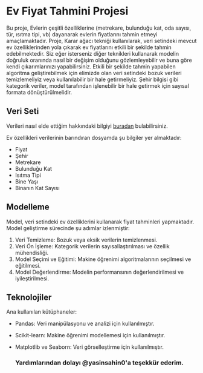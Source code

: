# Ev Fiyat Tahmini Projesi
 

Bu proje, Evlerin çeşitli özelliklerine (metrekare, bulunduğu kat, oda sayısı, tür, ısıtma tipi, vb) dayanarak evlerin fiyatlarını tahmin etmeyi amaçlamaktadır. Proje, Karar ağacı tekniği kullanılarak, veri setindeki mevcut ev özelliklerinden yola çıkarak ev fiyatlarını etkili bir şekilde tahmin edebilmektedir. Siz eğer isterseniz diğer teknikleri kullanarak modelin doğruluk oranında nasıl bir değişim olduğunu gözlemleyebilir ve buna göre kendi çıkarımlarınızı yapabilirsiniz.
Etkili bir şekilde tahmin yapabilen algoritma geliştirebilmek için elimizde olan veri setindeki bozuk verileri temizlemeliyiz veya kullanılabilir bir hale getirmeliyiz. Şehir bilgisi gibi kategorik veriler, model tarafından işlenebilir bir hale getirmek için sayısal formata dönüştürülmelidir.

## Veri Seti
Verileri nasıl elde ettiğim hakkındaki bilgiyi [buradan](https://github.com/oguzhanerbil/Web-Scraping) bulabilirsiniz.

Ev özellikleri verilerinin barındıran dosyamda şu bilgiler yer almaktadır:
* Fiyat
* Şehir
* Metrekare
* Bulunduğu Kat
* Isıtma Tipi
* Bine Yaşı
* Binanın Kat Sayısı

## Modelleme

Model, veri setindeki ev özelliklerini kullanarak fiyat tahminleri yapmaktadır. Model geliştirme sürecinde şu adımlar izlenmiştir:

1. Veri Temizleme: Bozuk veya eksik verilerin temizlenmesi.
2. Veri Ön İşleme: Kategorik verilerin sayısallaştırılması ve özellik mühendisliği.
3. Model Seçimi ve Eğitimi: Makine öğrenimi algoritmalarının seçilmesi ve eğitilmesi.
4. Model Değerlendirme: Modelin performansının değerlendirilmesi ve iyileştirilmesi.

## Teknolojiler

Ana kullanılan kütüphaneler:

* Pandas: Veri manipülasyonu ve analizi için kullanılmıştır.
* Scikit-learn: Makine öğrenimi modellemesi için kullanılmıştır.
* Matplotlib ve Seaborn: Veri görselleştirme için kullanılmıştır.

  ### Yardımlarından dolayı @yasinsahin0'a teşekkür ederim.

